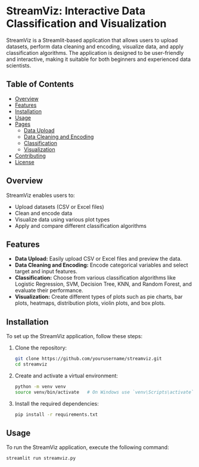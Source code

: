 # StreamViz: Interactive Data Classification and Visualization

StreamViz is a Streamlit-based application that allows users to upload datasets, perform data cleaning and encoding, visualize data, and apply classification algorithms. The application is designed to be user-friendly and interactive, making it suitable for both beginners and experienced data scientists.

## Table of Contents
- [Overview](#overview)
- [Features](#features)
- [Installation](#installation)
- [Usage](#usage)
- [Pages](#pages)
  - [Data Upload](#data-upload)
  - [Data Cleaning and Encoding](#data-cleaning-and-encoding)
  - [Classification](#classification)
  - [Visualization](#visualization)
- [Contributing](#contributing)
- [License](#license)

## Overview
StreamViz enables users to:
- Upload datasets (CSV or Excel files)
- Clean and encode data
- Visualize data using various plot types
- Apply and compare different classification algorithms

## Features
- **Data Upload:** Easily upload CSV or Excel files and preview the data.
- **Data Cleaning and Encoding:** Encode categorical variables and select target and input features.
- **Classification:** Choose from various classification algorithms like Logistic Regression, SVM, Decision Tree, KNN, and Random Forest, and evaluate their performance.
- **Visualization:** Create different types of plots such as pie charts, bar plots, heatmaps, distribution plots, violin plots, and box plots.

## Installation
To set up the StreamViz application, follow these steps:

1. Clone the repository:
    ```bash
    git clone https://github.com/yourusername/streamviz.git
    cd streamviz
    ```

2. Create and activate a virtual environment:
    ```bash
    python -m venv venv
    source venv/bin/activate   # On Windows use `venv\Scripts\activate`
    ```

3. Install the required dependencies:
    ```bash
    pip install -r requirements.txt
    ```

## Usage
To run the StreamViz application, execute the following command:
```bash
streamlit run streamviz.py
